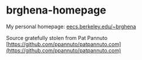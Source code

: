 brghena-homepage
================

My personal homepage: [eecs.berkeley.edu/~brghena](http://eecs.berkeley.edu/~brghena "Branden Ghena Homepage")

Source gratefully stolen from Pat Pannuto [https://github.com/ppannuto/patpannuto.com](https://github.com/ppannuto/patpannuto.com)

